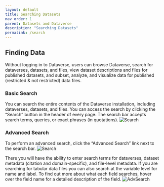 ```yaml
---
layout: default
title: Searching Datasets
nav_order: 1
parent: Datasets and Dataverse
description: "Searching Datasets"
permalink: /search
---
```


## Finding Data
Without logging in to Dataverse, users can browse Dataverse, search for dataverses, datasets, and files, view dataset descriptions and files for published datasets, and subset, analyze, and visualize data for published (restricted & not restricted) data files. 

### Basic Search
You can search the entire contents of the Dataverse installation, including dataverses, datasets, and files. You can access the search by clicking the “Search” button in the header of every page. The search bar accepts search terms, queries, or exact phrases (in quotations).
![Search](images/Search.png)

### Advanced Search
To perform an advanced search, click the “Advanced Search” link next to the search bar. 
![Search](images/Search.png)

There you will have the ability to enter search terms for dataverses, dataset metadata (citation and domain-specific), and file-level metadata. If you are searching for tabular data files you can also search at the variable level for name and label. To find out more about what each field searches, hover over the field name for a detailed description of the field.
![AdvSearch](images/AdvSearch.png)
